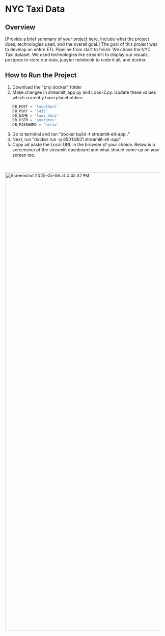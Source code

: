 # NYC Taxi Data

## Overview
[Provide a brief summary of your project here. Include what the project does, technologies used, and the overall goal.]
The goal of this project was to develop an entire ETL Pipeline from start to finish. We chose the NYC Taxi dataset. 
We used technologies like streamlit to display our visuals, postgres to store our data, jupyter notebook to code it all, and docker. 
<br>

## How to Run the Project

1. Download the "proj docker" folder
2. Make changes in streamlit_app.py and Load-2.py. Update these values which currently have placeholders:
   ```python
   DB_HOST = 'localhost'
   DB_PORT = '5432'
   DB_NAME = 'taxi_data'
   DB_USER = 'postgres'
   DB_PASSWORD = 'hello'
3. Go to terminal and run "docker build -t streamlit-etl-app ."
4. Next, run "docker run -p 8501:8501 streamlit-etl-app"
5. Copy ad paste the Local URL in the browser of your choice. Below is a screenshot of the streamlit dashboard and what should come up on your screen too.

<br>
<br>

<img width="1494" alt="Screenshot 2025-05-06 at 4 45 37 PM" src="https://github.com/user-attachments/assets/dce77810-0f7a-4063-b029-324d49bd7fc1" />
